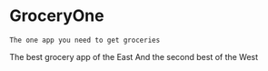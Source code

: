 # GroceryOne
`The one app you need to get groceries`

The best grocery app of the East
And the second best of the West
